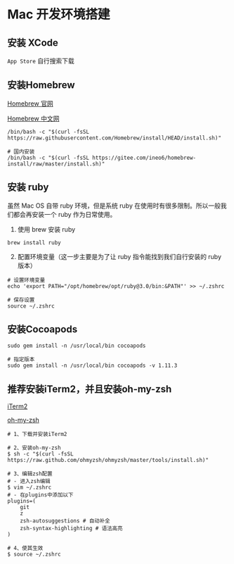 # Mac 开发环境搭建

## 安装 XCode

`App Store` 自行搜索下载


## 安装Homebrew

[Homebrew 官网](https://brew.sh/)

[Homebrew 中文网](https://brew.idayer.com/)

```shell
/bin/bash -c "$(curl -fsSL https://raw.githubusercontent.com/Homebrew/install/HEAD/install.sh)"

# 国内安装
/bin/bash -c "$(curl -fsSL https://gitee.com/ineo6/homebrew-install/raw/master/install.sh)"
```

## 安装 ruby

虽然 Mac OS 自带 ruby 环境，但是系统 ruby 在使用时有很多限制。所以一般我们都会再安装一个 ruby 作为日常使用。

1. 使用 brew 安装 ruby

```shell
brew install ruby
```

2. 配置环境变量（这一步主要是为了让 ruby 指令能找到我们自行安装的 ruby 版本）

```shell
# 设置环境变量
echo 'export PATH="/opt/homebrew/opt/ruby@3.0/bin:&PATH"' >> ~/.zshrc

# 保存设置
source ~/.zshrc
```

## 安装Cocoapods

```shell
sudo gem install -n /usr/local/bin cocoapods

# 指定版本
sudo gem install -n /usr/local/bin cocoapods -v 1.11.3
```

## 推荐安装iTerm2，并且安装oh-my-zsh

[iTerm2](https://iterm2.com/)

[oh-my-zsh](https://ohmyz.sh/)

```shell
# 1、下载并安装iTerm2
 
# 2、安装oh-my-zsh
$ sh -c "$(curl -fsSL https://raw.github.com/ohmyzsh/ohmyzsh/master/tools/install.sh)"
 
# 3、编辑zsh配置
# - 进入zsh编辑
$ vim ~/.zshrc
# - 在plugins中添加以下
plugins=(
    git
    z
    zsh-autosuggestions # 自动补全
    zsh-syntax-highlighting # 语法高亮
)
 
# 4、使其生效
$ source ~/.zshrc
```

